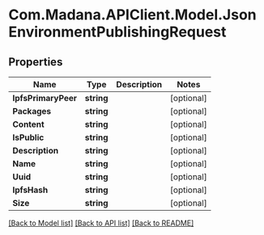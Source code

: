 
# Com.Madana.APIClient.Model.JsonEnvironmentPublishingRequest

## Properties

Name | Type | Description | Notes
------------ | ------------- | ------------- | -------------
**IpfsPrimaryPeer** | **string** |  | [optional] 
**Packages** | **string** |  | [optional] 
**Content** | **string** |  | [optional] 
**IsPublic** | **string** |  | [optional] 
**Description** | **string** |  | [optional] 
**Name** | **string** |  | [optional] 
**Uuid** | **string** |  | [optional] 
**IpfsHash** | **string** |  | [optional] 
**Size** | **string** |  | [optional] 

[[Back to Model list]](../README.md#documentation-for-models)
[[Back to API list]](../README.md#documentation-for-api-endpoints)
[[Back to README]](../README.md)

